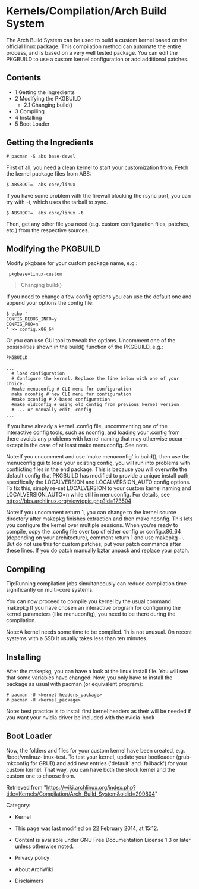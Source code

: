 Kernels/Compilation/Arch Build System
=====================================

The Arch Build System can be used to build a custom kernel based on the
official linux package. This compilation method can automate the entire
process, and is based on a very well tested package. You can edit the
PKGBUILD to use a custom kernel configuration or add additional patches.

Contents
--------

-   1 Getting the Ingredients
-   2 Modifying the PKGBUILD
    -   2.1 Changing build()
-   3 Compiling
-   4 Installing
-   5 Boot Loader

Getting the Ingredients
-----------------------

    # pacman -S abs base-devel

First of all, you need a clean kernel to start your customization from.
Fetch the kernel package files from ABS:

    $ ABSROOT=. abs core/linux

If you have some problem with the firewall blocking the rsync port, you
can try with -t, which uses the tarball to sync.

    $ ABSROOT=. abs core/linux -t

Then, get any other file you need (e.g. custom configuration files,
patches, etc.) from the respective sources.

Modifying the PKGBUILD
----------------------

Modify pkgbase for your custom package name, e.g.:

     pkgbase=linux-custom

> Changing build()

If you need to change a few config options you can use the default one
and append your options the config file:

    $ echo '
    CONFIG_DEBUG_INFO=y
    CONFIG_FOO=n
    ' >> config.x86_64

Or you can use GUI tool to tweak the options. Uncomment one of the
possibilities shown in the build() function of the PKGBUILD, e.g.:

    PKGBUILD

    ...
      # load configuration
      # Configure the kernel. Replace the line below with one of your choice.
      #make menuconfig # CLI menu for configuration
      make nconfig # new CLI menu for configuration
      #make xconfig # X-based configuration
      #make oldconfig # using old config from previous kernel version
      # ... or manually edit .config
    ...

  
 If you have already a kernel .config file, uncommenting one of the
interactive config tools, such as nconfig, and loading your .config from
there avoids any problems with kernel naming that may otherwise occur -
except in the case of at least make menuconfig. See note.

Note:If you uncomment and use 'make menuconfig' in build(), then use the
menuconfig gui to load your existing config, you will run into problems
with conflicting files in the end package. This is because you will
overwrite the default config that PKGBUILD has modified to provide a
unique install path, specifically the LOCALVERSION and LOCALVERSION_AUTO
config options. To fix this, simply re-set LOCALVERSION to your custom
kernel naming and LOCALVERSION_AUTO=n while still in menuconfig. For
details, see https://bbs.archlinux.org/viewtopic.php?id=173504

Note:If you uncomment return 1, you can change to the kernel source
directory after makepkg finishes extraction and then make nconfig. This
lets you configure the kernel over multiple sessions. When you're ready
to compile, copy the .config file over top of either config or
config.x86_64 (depending on your architecture), comment return 1 and use
makepkg -i. But do not use this for custom patches; put your patch
commands after these lines. If you do patch manually bztar unpack and
replace your patch.

Compiling
---------

Tip:Running compilation jobs simultaneously can reduce compilation time
significantly on multi-core systems.

You can now proceed to compile you kernel by the usual command makepkg
If you have chosen an interactive program for configuring the kernel
parameters (like menuconfig), you need to be there during the
compilation.

Note:A kernel needs some time to be compiled. 1h is not unusual. On
recent systems with a SSD it usually takes less than ten minutes.

Installing
----------

After the makepkg, you can have a look at the linux.install file. You
will see that some variables have changed. Now, you only have to install
the package as usual with pacman (or equivalent program):

    # pacman -U <kernel-headers_package>
    # pacman -U <kernel_package>

Note: best practice is to install first kernel headers as their will be
needed if you want your nvidia driver be included with the nvidia-hook

Boot Loader
-----------

Now, the folders and files for your custom kernel have been created,
e.g. /boot/vmlinuz-linux-test. To test your kernel, update your
bootloader (grub-mkconfig for GRUB) and add new entries ('default' and
'fallback') for your custom kernel. That way, you can have both the
stock kernel and the custom one to choose from.

Retrieved from
"https://wiki.archlinux.org/index.php?title=Kernels/Compilation/Arch_Build_System&oldid=299804"

Category:

-   Kernel

-   This page was last modified on 22 February 2014, at 15:12.
-   Content is available under GNU Free Documentation License 1.3 or
    later unless otherwise noted.
-   Privacy policy
-   About ArchWiki
-   Disclaimers

